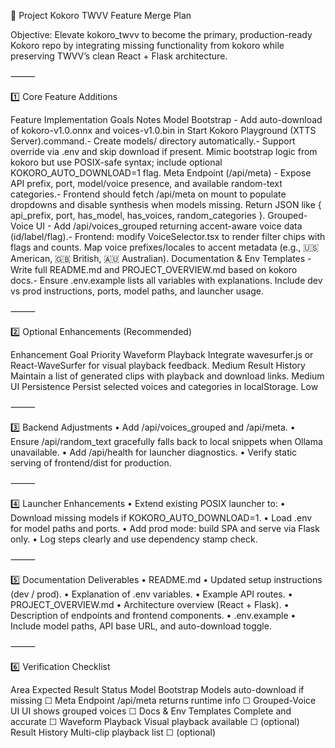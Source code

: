 🧩 Project Kokoro TWVV Feature Merge Plan

Objective:
Elevate kokoro_twvv to become the primary, production-ready Kokoro repo by integrating missing functionality from kokoro while preserving TWVV’s clean React + Flask architecture.

⸻

1️⃣ Core Feature Additions

Feature    Implementation Goals    Notes
Model Bootstrap    - Add auto-download of kokoro-v1.0.onnx and voices-v1.0.bin in Start Kokoro Playground (XTTS Server).command.- Create models/ directory automatically.- Support override via .env and skip download if present.    Mimic bootstrap logic from kokoro but use POSIX-safe syntax; include optional KOKORO_AUTO_DOWNLOAD=1 flag.
Meta Endpoint (/api/meta)    - Expose API prefix, port, model/voice presence, and available random-text categories.- Frontend should fetch /api/meta on mount to populate dropdowns and disable synthesis when models missing.    Return JSON like { api_prefix, port, has_model, has_voices, random_categories }.
Grouped-Voice UI    - Add /api/voices_grouped returning accent-aware voice data (id/label/flag).- Frontend: modify VoiceSelector.tsx to render filter chips with flags and counts.    Map voice prefixes/locales to accent metadata (e.g., 🇺🇸 American, 🇬🇧 British, 🇦🇺 Australian).
Documentation & Env Templates    - Write full README.md and PROJECT_OVERVIEW.md based on kokoro docs.- Ensure .env.example lists all variables with explanations.    Include dev vs prod instructions, ports, model paths, and launcher usage.


⸻

2️⃣ Optional Enhancements (Recommended)

Enhancement    Goal    Priority
Waveform Playback    Integrate wavesurfer.js or React-WaveSurfer for visual playback feedback.    Medium
Result History    Maintain a list of generated clips with playback and download links.    Medium
UI Persistence    Persist selected voices and categories in localStorage.    Low


⸻

3️⃣ Backend Adjustments
    •    Add /api/voices_grouped and /api/meta.
    •    Ensure /api/random_text gracefully falls back to local snippets when Ollama unavailable.
    •    Add /api/health for launcher diagnostics.
    •    Verify static serving of frontend/dist for production.

⸻

4️⃣ Launcher Enhancements
    •    Extend existing POSIX launcher to:
    •    Download missing models if KOKORO_AUTO_DOWNLOAD=1.
    •    Load .env for model paths and ports.
    •    Add prod mode: build SPA and serve via Flask only.
    •    Log steps clearly and use dependency stamp check.

⸻

5️⃣ Documentation Deliverables
    •    README.md
    •    Updated setup instructions (dev / prod).
    •    Explanation of .env variables.
    •    Example API routes.
    •    PROJECT_OVERVIEW.md
    •    Architecture overview (React + Flask).
    •    Description of endpoints and frontend components.
    •    .env.example
    •    Include model paths, API base URL, and auto-download toggle.

⸻

6️⃣ Verification Checklist

Area    Expected Result    Status
Model Bootstrap    Models auto-download if missing    ☐
Meta Endpoint    /api/meta returns runtime info    ☐
Grouped-Voice UI    UI shows grouped voices    ☐
Docs & Env Templates    Complete and accurate    ☐
Waveform Playback    Visual playback available    ☐ (optional)
Result History    Multi-clip playback list    ☐ (optional)

